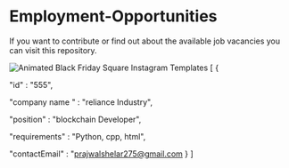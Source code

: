 # Employment-Opportunities
If you want to contribute or find out about the available job vacancies you can visit this repository.





![Animated Black Friday  Square Instagram Templates](https://user-images.githubusercontent.com/97019246/193205794-ca38fea2-97ad-48ea-8b3c-2ed925721279.gif)
[ {

"id" : "555",

"company name " : "reliance Industry",

"position" : "blockchain Developer",

"requirements" : "Python, cpp, html",

"contactEmail" : "prajwalshelar275@gmail.com
} ]
